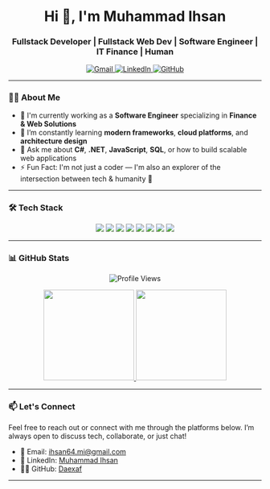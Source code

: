 <h1 align="center">Hi 👋, I'm Muhammad Ihsan</h1>
<h3 align="center">Fullstack Developer | Fullstack Web Dev | Software Engineer | IT Finance | Human</h3>

<p align="center">
  <a href="mailto:ihsan64.mi@gmail.com">
    <img src="https://img.shields.io/badge/-ihsan64.mi@gmail.com-c14438?style=flat&logo=Gmail&logoColor=white" alt="Gmail">
  </a>
  <a href="https://www.linkedin.com/in/muhammad-ihsan-64-mi/">
    <img src="https://img.shields.io/badge/LinkedIn-0077B5?style=for-the-badge&logo=linkedin&logoColor=white" alt="LinkedIn">
  </a>
  <a href="https://github.com/Daexaf">
    <img src="https://img.shields.io/badge/-Daexaf-grey?style=flat&logo=github&logoColor=white" alt="GitHub">
  </a>
</p>

---

### 👨‍💻 About Me

- 💼 I'm currently working as a **Software Engineer** specializing in **Finance & Web Solutions**  
- 🌱 I’m constantly learning **modern frameworks**, **cloud platforms**, and **architecture design**  
- 💬 Ask me about **C#**, **.NET**, **JavaScript**, **SQL**, or how to build scalable web applications  
- ⚡ Fun Fact: I'm not just a coder — I'm also an explorer of the intersection between tech & humanity 🤝  

---

### 🛠 Tech Stack

<div align="center">
  <img src="https://img.shields.io/badge/C%23-239120?style=for-the-badge&logo=c-sharp&logoColor=white" />
  <img src="https://img.shields.io/badge/.NET-512BD4?style=for-the-badge&logo=dotnet&logoColor=white" />
  <img src="https://img.shields.io/badge/JavaScript-F7DF1E?style=for-the-badge&logo=javascript&logoColor=black" />
  <img src="https://img.shields.io/badge/React-20232A?style=for-the-badge&logo=react&logoColor=61DAFB" />
  <img src="https://img.shields.io/badge/SQL-025E8C?style=for-the-badge&logo=postgresql&logoColor=white" />
  <img src="https://img.shields.io/badge/Node.js-339933?style=for-the-badge&logo=nodedotjs&logoColor=white" />
  <img src="https://img.shields.io/badge/Azure-0078D4?style=for-the-badge&logo=microsoftazure&logoColor=white" />
  <img src="https://img.shields.io/badge/Git-F05032?style=for-the-badge&logo=git&logoColor=white" />
</div>

---

### 📊 GitHub Stats

<p align="center">
  <img src="https://komarev.com/ghpvc/?username=Daexaf&style=flat-square" alt="Profile Views" />
</p>

<p align="center">
  <a href="https://github.com/Daexaf">
    <img height="180em" src="https://github-readme-stats-eight-theta.vercel.app/api?username=Daexaf&show_icons=true&theme=algolia&include_all_commits=true&count_private=true"/>
    <img height="180em" src="https://github-readme-stats-eight-theta.vercel.app/api/top-langs/?username=Daexaf&layout=compact&langs_count=8&theme=algolia"/>
  </a>
</p>

---

### 📫 Let's Connect

Feel free to reach out or connect with me through the platforms below. I’m always open to discuss tech, collaborate, or just chat!

- 📧 Email: [ihsan64.mi@gmail.com](mailto:ihsan64.mi@gmail.com)  
- 💼 LinkedIn: [Muhammad Ihsan](https://www.linkedin.com/in/muhammad-ihsan-64-mi/)  
- 🧑‍💻 GitHub: [Daexaf](https://github.com/Daexaf)

---

